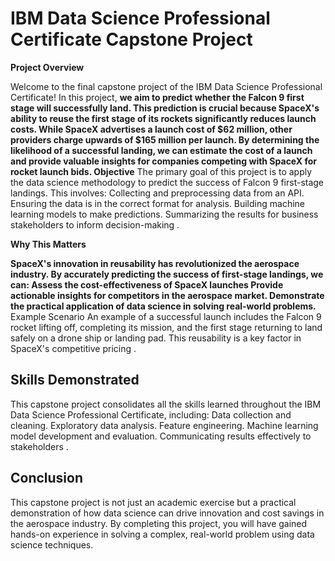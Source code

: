<h1>IBM Data Science Professional Certificate Capstone Project</h1>

**Project Overview**

Welcome to the final capstone project of the IBM Data Science Professional Certificate! In this project, **we aim to predict whether the Falcon 9 first stage will successfully land. This prediction is crucial because SpaceX's ability to reuse the first stage of its rockets significantly reduces launch costs. While SpaceX advertises a launch cost of $62 million, other providers charge upwards of $165 million per launch. By determining the likelihood of a successful landing, we can estimate the cost of a launch and provide valuable insights for companies competing with SpaceX for rocket launch bids.
Objective**
The primary goal of this project is to apply the data science methodology to predict the success of Falcon 9 first-stage landings. This involves:
Collecting and preprocessing data from an API.
Ensuring the data is in the correct format for analysis.
Building machine learning models to make predictions.
Summarizing the results for business stakeholders to inform decision-making 
.

**Why This Matters**

**SpaceX's innovation in reusability has revolutionized the aerospace industry. By accurately predicting the success of first-stage landings, we can:
Assess the cost-effectiveness of SpaceX launches
Provide actionable insights for competitors in the aerospace market.
Demonstrate the practical application of data science in solving real-world problems.**
Example Scenario
An example of a successful launch includes the Falcon 9 rocket lifting off, completing its mission, and the first stage returning to land safely on a drone ship or landing pad. This reusability is a key factor in SpaceX's competitive pricing 
.

<h2>Skills Demonstrated</h2>
This capstone project consolidates all the skills learned throughout the IBM Data Science Professional Certificate, including:
Data collection and cleaning.
Exploratory data analysis.
Feature engineering.
Machine learning model development and evaluation.
Communicating results effectively to stakeholders 
.

<h2>Conclusion</h2>
This capstone project is not just an academic exercise but a practical demonstration of how data science can drive innovation and cost savings in the aerospace industry. By completing this project, you will have gained hands-on experience in solving a complex, real-world problem using data science techniques.
